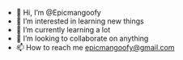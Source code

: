 - 👋 Hi, I’m @Epicmangoofy
- 👀 I’m interested in learning new things
- 🌱 I’m currently learning a lot
- 💞️ I’m looking to collaborate on anything
- 📫 How to reach me epicmangoofy@gmail.com

<!---
Epicmangoofy/Epicmangoofy is a ✨ special ✨ repository because its `README.md` (this file) appears on your GitHub profile.
You can click the Preview link to take a look at your changes.
--->
